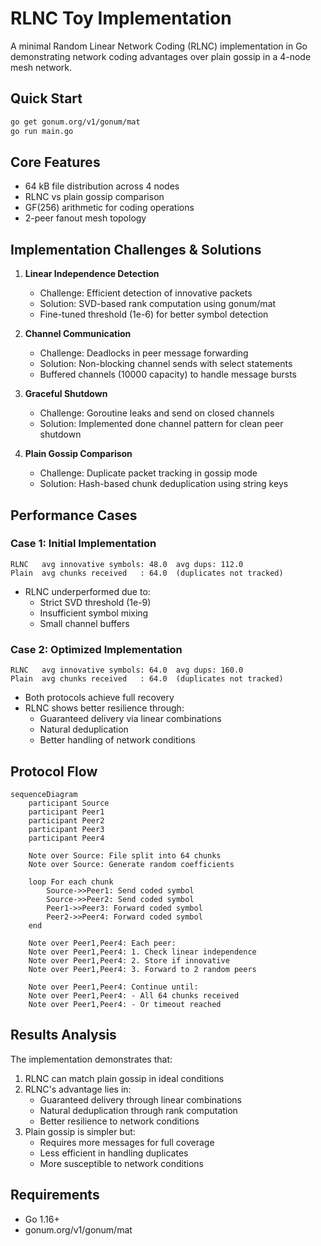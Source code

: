 # RLNC Toy Implementation

A minimal Random Linear Network Coding (RLNC) implementation in Go demonstrating network coding advantages over plain gossip in a 4-node mesh network.

## Quick Start
```bash
go get gonum.org/v1/gonum/mat
go run main.go
```

## Core Features
- 64 kB file distribution across 4 nodes
- RLNC vs plain gossip comparison
- GF(256) arithmetic for coding operations
- 2-peer fanout mesh topology

## Implementation Challenges & Solutions

1. **Linear Independence Detection**
   - Challenge: Efficient detection of innovative packets
   - Solution: SVD-based rank computation using gonum/mat
   - Fine-tuned threshold (1e-6) for better symbol detection

2. **Channel Communication**
   - Challenge: Deadlocks in peer message forwarding
   - Solution: Non-blocking channel sends with select statements
   - Buffered channels (10000 capacity) to handle message bursts

3. **Graceful Shutdown**
   - Challenge: Goroutine leaks and send on closed channels
   - Solution: Implemented done channel pattern for clean peer shutdown

4. **Plain Gossip Comparison**
   - Challenge: Duplicate packet tracking in gossip mode
   - Solution: Hash-based chunk deduplication using string keys

## Performance Cases

### Case 1: Initial Implementation
```
RLNC   avg innovative symbols: 48.0  avg dups: 112.0
Plain  avg chunks received   : 64.0  (duplicates not tracked)
```
- RLNC underperformed due to:
  - Strict SVD threshold (1e-9)
  - Insufficient symbol mixing
  - Small channel buffers

### Case 2: Optimized Implementation
```
RLNC   avg innovative symbols: 64.0  avg dups: 160.0
Plain  avg chunks received   : 64.0  (duplicates not tracked)
```
- Both protocols achieve full recovery
- RLNC shows better resilience through:
  - Guaranteed delivery via linear combinations
  - Natural deduplication
  - Better handling of network conditions

## Protocol Flow

```mermaid
sequenceDiagram
    participant Source
    participant Peer1
    participant Peer2
    participant Peer3
    participant Peer4

    Note over Source: File split into 64 chunks
    Note over Source: Generate random coefficients

    loop For each chunk
        Source->>Peer1: Send coded symbol
        Source->>Peer2: Send coded symbol
        Peer1->>Peer3: Forward coded symbol
        Peer2->>Peer4: Forward coded symbol
    end

    Note over Peer1,Peer4: Each peer:
    Note over Peer1,Peer4: 1. Check linear independence
    Note over Peer1,Peer4: 2. Store if innovative
    Note over Peer1,Peer4: 3. Forward to 2 random peers

    Note over Peer1,Peer4: Continue until:
    Note over Peer1,Peer4: - All 64 chunks received
    Note over Peer1,Peer4: - Or timeout reached
```

## Results Analysis

The implementation demonstrates that:
1. RLNC can match plain gossip in ideal conditions
2. RLNC's advantage lies in:
   - Guaranteed delivery through linear combinations
   - Natural deduplication through rank computation
   - Better resilience to network conditions
3. Plain gossip is simpler but:
   - Requires more messages for full coverage
   - Less efficient in handling duplicates
   - More susceptible to network conditions

## Requirements
- Go 1.16+
- gonum.org/v1/gonum/mat